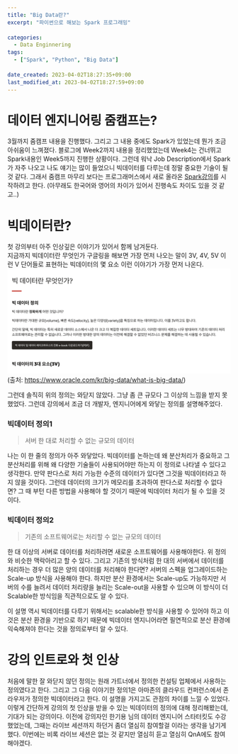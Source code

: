```yaml
---
title: "Big Data란?"
excerpt: "파이썬으로 해보는 Spark 프로그래밍"

categories:
  - Data Enginnering
tags:
  - ["Spark", "Python", "Big Data"]

date_created: 2023-04-02T18:27:35+09:00
last_modified_at: 2023-04-02T18:27:59+09:00
---
```


# 데이터 엔지니어링 줌캠프는?
3월까지 줌캠프 내용을 진행했다. 그리고 그 내용 중에도 Spark가 있었는데 뭔가 조금 아쉬움이 느껴졌다. 블로그에 Week2까지 내용을 정리했었는데 Week4는 건너뛰고 Spark내용인 Week5까지 진행한 상황이다. 그런데 워낙 Job Description에서 Spark가 자주 나오고 나도 얘기는 많이 들었으니 빅데이터를 다루는데 정말 중요한 기술이 될 것 같다. 그래서 줌캠프 마무리 보다는 프로그래머스에서 새로 올라온 [Spark강의](https://school.programmers.co.kr/learn/courses/16510/16510-%ED%8C%8C%EC%9D%B4%EC%8D%AC%EC%9C%BC%EB%A1%9C-%ED%95%B4%EB%B3%B4%EB%8A%94-spark-%ED%94%84%EB%A1%9C%EA%B7%B8%EB%9E%98%EB%B0%8D-with-%ED%94%84%EB%A1%9C%EA%B7%B8%EB%9E%98%EB%A8%B8%EC%8A%A4)를 시작하려고 한다. (아무래도 한국어와 영어의 차이가 있어서 진행속도 차이도 있을 것 같고..)

# 빅데이터란?
첫 강의부터 아주 인상깊은 이야기가 있어서 함께 남겨둔다.  
지금까지 빅데이터란 무엇인가 구글링을 해보면 가장 먼저 나오는 말이 3V, 4V, 5V 이런 V 단어들로 표현하는 빅데이터의 몇 요소 이런 이야기가 가장 먼저 나온다.
![](/assets/img/spark%ED%94%84%EB%A1%9C%EA%B7%B8%EB%9E%98%EB%B0%8D/2023-04-02/oracle_3V.png)(출처: https://www.oracle.com/kr/big-data/what-is-big-data/)

그런데 솔직히 위의 정의는 와닫지 않았다. 그냥 좀 큰 규모다 그 이상의 느낌을 받지 못했었다. 그런데 강의에서 조금 더 개발자, 엔지니어에게 와닿는 정의를 설명해주었다.

### 빅데이터 정의1
> 서버 한 대로 처리할 수 없는 규모의 데이터

나는 이 한 줄의 정의가 아주 와닿았다. 빅데이터를 논하는데 왜 분산처리가 중요하고 그 분산처리를 위해 왜 다양한 기술들이 사용되어야만 하는지 이 정의로 나타낼 수 있다고 생각한다. 
만약 판다스로 처리 가능한 수준의 데이터가 있다면 그것을 빅데이터라고 하지 않을 것이다. 그런데 데이터의 크기가 메모리를 초과하여 판다스로 처리할 수 없다면? 그 때 부턴 다른 방법을 사용해야 할 것이기 때문에 빅데이터 처리가 될 수 있을 것이다.

### 빅데이터 정의2
> 기존의 소프트웨어로는 처리할 수 없는 규모의 데이터

한 대 이상의 서버로 데이터를 처리하려면 새로운 소프트웨어를 사용해야한다. 위 정의와 비슷한 맥락아리고 할 수 있다. 그리고 기존의 방식처럼 한 대의 서버에서 데이터를 처리하는 경우 더 많은 양의 데이터를 처리해야 한다면? 서버의 스펙을 업그레이드하는 Scale-up 방식을 사용해야 한다.
하지만 분산 환경에서는 Scale-up도 가능하지만 서버의 수를 늘려서 데이터 처리량을 늘리는 Scale-out을 사용할 수 있으며 이 방식이 더 Scalable한 방식임을 직관적으로도 알 수 있다. 

이 설명 역시 빅데이터를 다루기 위해서는 scalable한 방식을 사용할 수 있어야 하고 이것은 분산 환경을 기반으로 하기 때문에 빅데이터 엔지니어라면 필연적으로 분산 환경에 익숙해져야 한다는 것을 정의로부터 알 수 있다.

# 강의 인트로와 첫 인상
처음에 말한 잘 와닫지 않던 정의는 원래 가트너에서 정의한 컨설팅 업체에서 사용하는 정의였다고 한다. 그리고 그 다음 이야기한 정의1은 아마존의 클라우드 컨퍼런스에서 존 라우저가 정의한 빅데이터라고 한다. 이 설명을 가지고도 관점의 차이를 느낄 수 있었다. 
이렇게 간단하게 강의의 첫 인상을 받을 수 있는 빅데이터의 정의에 대해 정리해봤는데, 기대가 되는 강의이다. 이전에 강의자인 한기용 님의 데이터 엔지니어 스타터킷도 수강했었는데, 그때는 라이브 세션까지 하던거 좀더 열심히 참여할걸 이라는 생각을 남기게했다. 
이번에는 비록 라이브 세션은 없는 것 같지만 열심히 듣고 열심히 QnA에도 참여해야겠다.